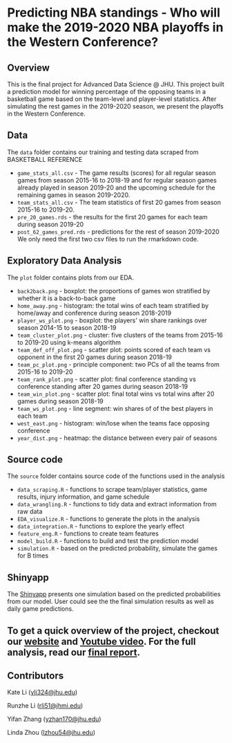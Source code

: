 # Predicting NBA standings  - Who will make the 2019-2020 NBA playoffs in the Western Conference?


## Overview
This is the final project for Advanced Data Science @ JHU. This project built a prediction model for winning percentage of the opposing teams in a basketball game based on the team-level and player-level statistics. After simulating the rest games in the 2019-2020 season, we present the playoffs in the Western Conference.


## Data
The `data` folder contains our training and testing data scraped from BASKETBALL REFERENCE
* `game_stats_all.csv` - The game results (scores) for all regular season games from season 2015-16 to 2018-19 and for regular season games already played in season 2019-20 and the upcoming schedule for the remaining games in season 2019-2020.
* `team_stats_all.csv` - The team statistics of first 20 games from season 2015-16 to 2019-20.
* `pre_20_games.rds` - the results for the first 20 games for each team during season 2019-20
* `post_62_games_pred.rds` - predictions for the rest of season 2019-2020
We only need the first two csv files to run the rmarkdown code.

## Exploratory Data Analysis
The `plot` folder contains plots from our EDA.
* `back2back.png` - boxplot: the proportions of games won stratified by whether it is a back-to-back game
* `home_away.png` - histogram: the total wins of each team stratified by home/away and conference during season 2018-2019
* `player_ws_plot.png` - boxplot: the players' win share rankings over season 2014-15 to season 2018-19
* `team_cluster_plot.png` - cluster: five clusters of the teams from 2015-16 to 2019-20 using k-means algorithm
* `team_def_off_plot.png` - scatter plot: points scored of each team vs opponent in the first 20 games during season 2018-19
* `team_pc_plot.png` - principle component: two PCs of all the teams from 2015-16 to 2019-20
* `team_rank_plot.png` - scatter plot: final conference standing vs conference standing after 20 games during season 2018-19
* `team_win_plot.png` - scatter plot: final total wins vs total wins after 20 games during season 2018-19
* `team_ws_plot.png` - line segment: win shares of of the best players in each team
* `west_east.png` - histogram: win/lose when the teams face opposing conference
* `year_dist.png` - heatmap: the distance between every pair of seasons

## Source code
The `source` folder contains source code of the functions used in the analysis
* `data_scraping.R` - functions to scrape team/player statistics, game results, injury information, and game schedule
* `data_wrangling.R` - functions to tidy data and extract information from raw data
* `EDA_visualize.R` - functions to generate the plots in the analysis
* `data_integration.R` - functions to explore the yearly effect
* `feature_eng.R` - functions to create team features
* `model_build.R` - functions to build and test the prediction model
* `simulation.R` - based on the predicted probability, simulate the games for B times


## Shinyapp

The [Shinyapp](https://kate-yueyi-li.shinyapps.io/nba_simulation_shiny/) presents one simulation based on the predicted probabilities from our model. User could see the the final simulation results as well as daily game predictions.


## To get a quick overview of the project, checkout our [website](https://advds71x.github.io/NBAproj/) and [Youtube video](https://www.youtube.com/watch?v=nkDTnJeeuJs&feature=youtu.be). For the full analysis, read our [final report](https://advds71x.github.io/nba_data_analysis/report).

## Contributors
Kate Li (yli324@jhu.edu)

Runzhe Li (rli51@jhmi.edu)

Yifan Zhang (yzhan170@jhu.edu)

Linda Zhou (lzhou54@jhu.edu)

